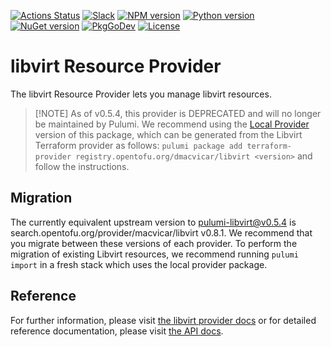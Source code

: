 [![Actions Status](https://github.com/pulumi/pulumi-libvirt/workflows/master/badge.svg)](https://github.com/pulumi/pulumi-libvirt/actions)
[![Slack](http://www.pulumi.com/images/docs/badges/slack.svg)](https://slack.pulumi.com)
[![NPM version](https://badge.fury.io/js/%40pulumi%2Flibvirt.svg)](https://www.npmjs.com/package/@pulumi/libvirt)
[![Python version](https://badge.fury.io/py/pulumi-libvirt.svg)](https://pypi.org/project/pulumi-libvirt)
[![NuGet version](https://badge.fury.io/nu/pulumi.libvirt.svg)](https://badge.fury.io/nu/pulumi.libvirt)
[![PkgGoDev](https://pkg.go.dev/badge/github.com/pulumi/pulumi-libvirt/sdk/go)](https://pkg.go.dev/github.com/pulumi/pulumi-libvirt/sdk/go)
[![License](https://img.shields.io/npm/l/%40pulumi%2Fpulumi.svg)](https://github.com/pulumi/pulumi-libvirt/blob/master/LICENSE)

# libvirt Resource Provider

The libvirt Resource Provider lets you manage libvirt resources.


>[!NOTE] As of v0.5.4, this provider is DEPRECATED and will no longer be maintained by Pulumi.
> We recommend using the [Local Provider](https://www.pulumi.com/blog/any-terraform-provider/) version of this package,
> which can be generated from the Libvirt Terraform provider as follows:
> `pulumi package add terraform-provider registry.opentofu.org/dmacvicar/libvirt <version>`
> and follow the instructions.

## Migration

The currently equivalent upstream version to pulumi-libvirt@v0.5.4 is search.opentofu.org/provider/macvicar/libvirt v0.8.1.
We recommend that you migrate between these versions of each provider.
To perform the migration of existing Libvirt resources, we recommend running `pulumi import` in a fresh stack
which uses the local provider package.

## Reference

For further information, please visit [the libvirt provider docs](https://www.pulumi.com/docs/intro/cloud-providers/libvirt)
or for detailed reference documentation, please visit [the API docs](https://www.pulumi.com/docs/reference/pkg/libvirt).